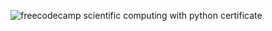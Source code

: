 ![freecodecamp scientific computing with python certificate](https://github.com/MichaelMarkovsky/Scientific-Computing-with-Python-freecodecamp/assets/133515749/c6d81de6-fa51-4fae-a52f-b01c7516666b)
